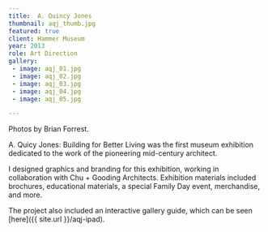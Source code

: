 ```yaml
---
title:  A. Quincy Jones
thumbnail: aqj_thumb.jpg
featured: true
client: Hammer Museum
year: 2013
role: Art Direction
gallery:
 - image: aqj_01.jpg
 - image: aqj_02.jpg
 - image: aqj_03.jpg
 - image: aqj_04.jpg
 - image: aqj_05.jpg

---
```


Photos by Brian Forrest.

A. Quicy Jones: Building for Better Living was the first museum exhibition dedicated to the work of the pioneering mid-century architect.

I designed graphics and branding for this exhibition, working in collaboration with Chu + Gooding Architects. Exhibition materials included brochures, educational materials, a special Family Day event, merchandise, and more.

The project also included an interactive gallery guide, which can be seen [here]({{ site.url }}/aqj-ipad).
